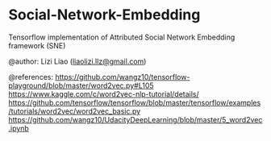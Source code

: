 # Social-Network-Embedding

Tensorflow implementation of Attributed Social Network Embedding framework (SNE)

@author: Lizi Liao (liaolizi.llz@gmail.com)

@references:
https://github.com/wangz10/tensorflow-playground/blob/master/word2vec.py#L105
https://www.kaggle.com/c/word2vec-nlp-tutorial/details/
https://github.com/tensorflow/tensorflow/blob/master/tensorflow/examples/tutorials/word2vec/word2vec_basic.py
https://github.com/wangz10/UdacityDeepLearning/blob/master/5_word2vec.ipynb
